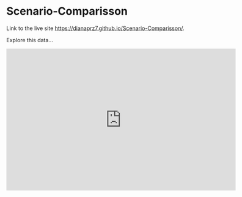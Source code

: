 # Scenario-Comparisson

Link to the live site https://dianaprz7.github.io/Scenario-Comparisson/.

Explore this data...
<iframe width="600" height="371" seamless frameborder="0" scrolling="no" src="https://docs.google.com/spreadsheets/d/e/2PACX-1vTDzkwXkEQoHtb_ibv-XVUm07_AWubO9VUlPEJaaQqamqLhmDglCUOKPm1nB22GbvUCKNfoL6wQ__w7/pubchart?oid=1134641480&amp;format=interactive"></iframe>
